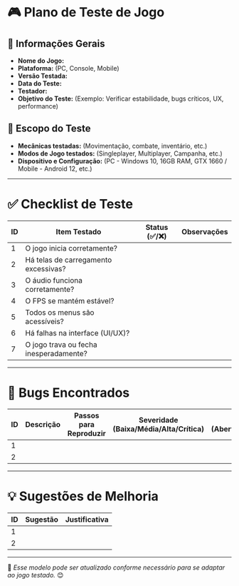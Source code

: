 # 🎮 Plano de Teste de Jogo

## 📌 Informações Gerais
- **Nome do Jogo:** 
- **Plataforma:** (PC, Console, Mobile)
- **Versão Testada:** 
- **Data do Teste:** 
- **Testador:** 
- **Objetivo do Teste:** (Exemplo: Verificar estabilidade, bugs críticos, UX, performance)

## 🎯 Escopo do Teste
- **Mecânicas testadas:** (Movimentação, combate, inventário, etc.)
- **Modos de Jogo testados:** (Singleplayer, Multiplayer, Campanha, etc.)
- **Dispositivo e Configuração:** (PC - Windows 10, 16GB RAM, GTX 1660 / Mobile - Android 12, etc.)

---

# ✅ Checklist de Teste

| ID  | Item Testado | Status (✅/❌) | Observações |
|-----|-------------|---------------|-------------|
| 1   | O jogo inicia corretamente? |  |  |
| 2   | Há telas de carregamento excessivas? |  |  |
| 3   | O áudio funciona corretamente? |  |  |
| 4   | O FPS se mantém estável? |  |  |
| 5   | Todos os menus são acessíveis? |  |  |
| 6   | Há falhas na interface (UI/UX)? |  |  |
| 7   | O jogo trava ou fecha inesperadamente? |  |  |

---

# 🐞 Bugs Encontrados

| ID  | Descrição | Passos para Reproduzir | Severidade (Baixa/Média/Alta/Crítica) | Status (Aberto/Resolvido) |
|-----|-----------|------------------------|--------------------------------------|--------------------------|
| 1   |  |  |  |  |
| 2   |  |  |  |  |

---

# 💡 Sugestões de Melhoria

| ID  | Sugestão | Justificativa |
|-----|----------|--------------|
| 1   |  |  |
| 2   |  |  |

---

📌 *Esse modelo pode ser atualizado conforme necessário para se adaptar ao jogo testado.* 😊

